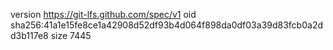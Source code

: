 version https://git-lfs.github.com/spec/v1
oid sha256:41a1e15fe8ce1a42908d52df93b4d064f898da0df03a39d83fcb0a2dd3b117e8
size 7445
